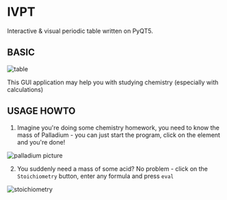 IVPT
==
Interactive &amp; visual periodic table written on PyQT5.

BASIC
--
![table](https://user-images.githubusercontent.com/79650307/229216014-198ab642-c9e5-4fab-9b9c-a70afcfbe5b8.png)

This GUI application may help you with studying chemistry
(especially with calculations)

USAGE HOWTO
--

1. Imagine you're doing some chemistry homework, you need to know the mass of Palladium - you can just start the program, click on the element and you're done!

![palladium picture](https://user-images.githubusercontent.com/79650307/229216159-484896e2-141a-4149-8041-f92f8c643c75.png)


2. You suddenly need a mass of some acid?
No problem - click on the `Stoichiometry` button, enter any formula and press `eval`

![stoichiometry](https://user-images.githubusercontent.com/79650307/229216267-b56f7acc-7c5f-4573-a3ed-8a799b7294cf.png)
